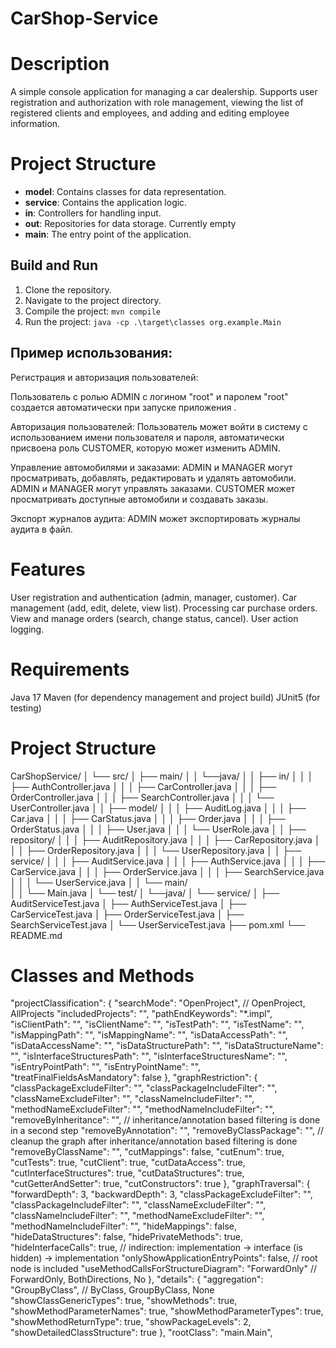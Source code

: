 # CarShop-Service

# Description
A simple console application for managing a car dealership. Supports user registration and authorization with role management, viewing the list of registered clients and employees, and adding and editing employee information.

# Project Structure
- **model**: Contains classes for data representation.
- **service**: Contains the application logic.
- **in**: Controllers for handling input.
- **out**: Repositories for data storage. Currently empty
- **main**: The entry point of the application.

## Build and Run
1. Clone the repository.
2. Navigate to the project directory.
3. Compile the project: `mvn compile`
4. Run the project: `java -cp .\target\classes org.example.Main`

## Пример использования:

Регистрация и авторизация пользователей:

Пользователь с ролью ADMIN с логином "root" и паролем "root" создается автоматически при запуске приложения .

Авторизация пользователей:
Пользователь может войти в систему с использованием имени пользователя и пароля, автоматически присвоена роль CUSTOMER, которую может изменить ADMIN.

Управление автомобилями и заказами:
ADMIN и MANAGER могут просматривать, добавлять, редактировать и удалять автомобили.
ADMIN и MANAGER могут управлять заказами.
CUSTOMER может просматривать доступные автомобили и создавать заказы.

Экспорт журналов аудита:
ADMIN может экспортировать журналы аудита в файл.

# Features
User registration and authentication (admin, manager, customer).
Car management (add, edit, delete, view list).
Processing car purchase orders.
View and manage orders (search, change status, cancel).
User action logging.

# Requirements
Java 17
Maven (for dependency management and project build)
JUnit5 (for testing)

# Project Structure
CarShopService/
│	└──	src/
│		├──	main/
│		│	└──java/
│		│		├── in/
│		│		│   ├── AuthController.java
│		│		│   ├── CarController.java
│		│		│   ├── OrderController.java
│		│		│   ├── SearchController.java
│		│		│   └── UserController.java
│		│		├── model/
│		│		│	├── AuditLog.java
│		│		│   ├── Car.java
│		│		│	├── CarStatus.java
│		│		│   ├── Order.java
│		│		│	├── OrderStatus.java
│		│		│   ├── User.java
│		│		│   └── UserRole.java
│		│		├── repository/
│		│		│   ├── AuditRepository.java
│		│		│   ├── CarRepository.java
│		│		│   ├── OrderRepository.java
│		│		│   └── UserRepository.java
│		│		├── service/
│		│		│   ├── AuditService.java
│		│		│   ├── AuthService.java
│		│		│   ├── CarService.java
│		│	    │	├── OrderService.java
│		│		│   ├── SearchService.java
│		│		│   └── UserService.java
│		│		└── main/			
│		│			└── Main.java
│		└──	test/
│			└──java/
│				└── service/
│					├── AuditServiceTest.java
│					├── AuthServiceTest.java
│					├── CarServiceTest.java
│					├── OrderServiceTest.java
│					├── SearchServiceTest.java
│					└── UserServiceTest.java
├── pom.xml
└── README.md


# Classes and Methods

  "projectClassification": {
    "searchMode": "OpenProject", // OpenProject, AllProjects
    "includedProjects": "",
    "pathEndKeywords": "*.impl",
    "isClientPath": "",
    "isClientName": "",
    "isTestPath": "",
    "isTestName": "",
    "isMappingPath": "",
    "isMappingName": "",
    "isDataAccessPath": "",
    "isDataAccessName": "",
    "isDataStructurePath": "",
    "isDataStructureName": "",
    "isInterfaceStructuresPath": "",
    "isInterfaceStructuresName": "",
    "isEntryPointPath": "",
    "isEntryPointName": "",
    "treatFinalFieldsAsMandatory": false
  },
  "graphRestriction": {
    "classPackageExcludeFilter": "",
    "classPackageIncludeFilter": "",
    "classNameExcludeFilter": "",
    "classNameIncludeFilter": "",
    "methodNameExcludeFilter": "",
    "methodNameIncludeFilter": "",
    "removeByInheritance": "", // inheritance/annotation based filtering is done in a second step
    "removeByAnnotation": "",
    "removeByClassPackage": "", // cleanup the graph after inheritance/annotation based filtering is done
    "removeByClassName": "",
    "cutMappings": false,
    "cutEnum": true,
    "cutTests": true,
    "cutClient": true,
    "cutDataAccess": true,
    "cutInterfaceStructures": true,
    "cutDataStructures": true,
    "cutGetterAndSetter": true,
    "cutConstructors": true
  },
  "graphTraversal": {
    "forwardDepth": 3,
    "backwardDepth": 3,
    "classPackageExcludeFilter": "",
    "classPackageIncludeFilter": "",
    "classNameExcludeFilter": "",
    "classNameIncludeFilter": "",
    "methodNameExcludeFilter": "",
    "methodNameIncludeFilter": "",
    "hideMappings": false,
    "hideDataStructures": false,
    "hidePrivateMethods": true,
    "hideInterfaceCalls": true, // indirection: implementation -> interface (is hidden) -> implementation
    "onlyShowApplicationEntryPoints": false, // root node is included
    "useMethodCallsForStructureDiagram": "ForwardOnly" // ForwardOnly, BothDirections, No
  },
  "details": {
    "aggregation": "GroupByClass", // ByClass, GroupByClass, None
    "showClassGenericTypes": true,
    "showMethods": true,
    "showMethodParameterNames": true,
    "showMethodParameterTypes": true,
    "showMethodReturnType": true,
    "showPackageLevels": 2,
    "showDetailedClassStructure": true
  },
  "rootClass": "main.Main",
